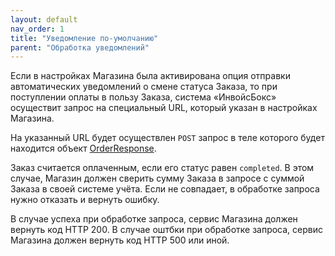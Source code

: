 ```yaml
---
layout: default
nav_order: 1
title: "Уведомление по-умолчанию"
parent: "Обработка уведомлений"
---
```


Если в настройках Магазина была активирована опция отправки автоматических уведомлений о смене
статуса Заказа, то при поступлении оплаты в пользу Заказа, система &laquo;ИнвойсБокс&raquo;
осуществит запрос на специальный URL, который указан в настройках Магазина.

На указанный URL будет осуществлен `POST` запрос в теле которого будет находится объект [OrderResponse](/docs/order/create/#orderresponse).

Заказ считается оплаченным, если его статус равен `completed`. В этом случае, Магазин должен сверить
сумму Заказа в запросе с суммой Заказа в своей системе учёта. Если не совпадает, в обработке запроса
нужно отказать и вернуть ошибку.

В случае успеха при обработке запроса, сервис Магазина должен вернуть код HTTP 200.
В случае оштбки при обработке запроса, сервис Магазина должен вернуть код HTTP 500 или иной.

